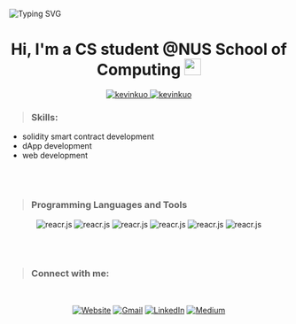 ![Typing SVG](https://readme-typing-svg.herokuapp.com?size=24&width=600&lines=Welcome+To+Kevin's+GitHub+Profile!)

<h1 align="center">Hi, I'm a CS student @NUS School of Computing <img src="https://raw.githubusercontent.com/MartinHeinz/MartinHeinz/master/wave.gif" width="30px" height='30px'></h1>

<p align="center">
	<a href="https://github.com/kevinkuo0320">
		<img src="https://komarev.com/ghpvc/?username=kevinkuo0320&label=Profile%20views&color=0e75b6&style=flat" alt="kevinkuo" />
	</a>
	<a href="https://github.com/kevinkuo0320">
		<img src="https://img.shields.io/github/followers/kevinkuo0320?label=Followers" alt="kevinkuo" />
	</a>
</p>

> ### Skills:
- solidity smart contract development
- dApp development
- web development
  
<br />
<br />

> ### Programming Languages and Tools


<p align="center">	
        <a>
        <img img src="https://img.shields.io/badge/JavaScript-F7DF1E?style=for-the-badge&logo=javascript&logoColor=black" alt="reacr.js"/>
        </a>
        <a>
        <img img src="https://img.shields.io/badge/Java-ED8B00?style=for-the-badge&logo=java&logoColor=white" alt="reacr.js"/>
        </a>
        <a>
        <img img src="https://img.shields.io/badge/Rust-000000?style=for-the-badge&logo=rust&logoColor=white" alt="reacr.js"/>
        </a>
        <a><img img src="https://img.shields.io/badge/React-20232A?style=for-the-badge&logo=react&logoColor=61DAFB" alt="reacr.js"/></a>
        <a><img img src="https://img.shields.io/badge/Ethereum-3C3C3D?style=for-the-badge&logo=Ethereum&logoColor=white" alt="reacr.js"/></a>
        <a><img img src="https://img.shields.io/badge/polkadot-E6007A?style=for-the-badge&logo=polkadot&logoColor=000" alt="reacr.js"/></a>
</p>

<br />
<br />

> ### Connect with me:

<br />

<p align="center">
    <a href=""><img img src="https://img.shields.io/badge/website-000000?style=for-the-badge&logo=About.me&logoColor=white" alt="Website"/></a>
    <a href="mailto:kevinkuo0320@gmail.com"><img img src="https://img.shields.io/badge/Gmail-D14836?style=for-the-badge&logo=gmail&logoColor=white" alt="Gmail"/></a>
	<a href="https://www.linkedin.com/in/kevinkuochunyuan/"><img src="https://img.shields.io/badge/LinkedIn-0077B5?style=for-the-badge&logo=linkedin&logoColor=white" alt="LinkedIn"/></a>
	<a href="https://medium.com/@KevinKuo_"><img src="https://img.shields.io/badge/Medium-12100E?style=for-the-badge&logo=medium&logoColor=white" alt="Medium"/></a>
</p>

<br />
<br />
